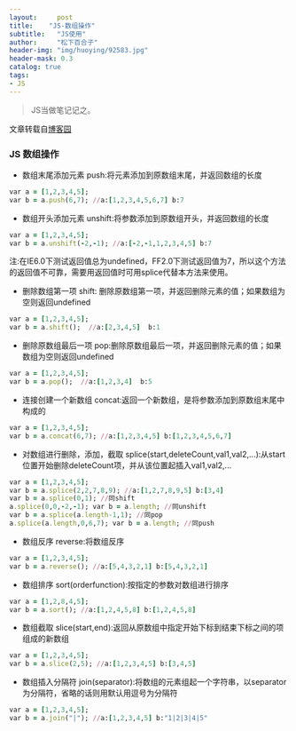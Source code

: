 ```yaml
---
layout:     post
title:    "JS-数组操作"
subtitle:   "JS使用"
author:     "松下百合子"
header-img: "img/huoying/92583.jpg"
header-mask: 0.3
catalog: true
tags:
- JS
---
```


> JS当做笔记记之。

文章转载自[博客园](https://www.cnblogs.com/lzm1989/p/5967815.html) 


### JS 数组操作

- 数组末尾添加元素
push:将元素添加到原数组末尾，并返回数组的长度 

```ruby
var a = [1,2,3,4,5];   
var b = a.push(6,7); //a:[1,2,3,4,5,6,7] b:7   
```

- 数组开头添加元素
unshift:将参数添加到原数组开头，并返回数组的长度 

```ruby
var a = [1,2,3,4,5];   
var b = a.unshift(-2,-1); //a:[-2,-1,1,2,3,4,5] b:7   
```
注:在IE6.0下测试返回值总为undefined，FF2.0下测试返回值为7，所以这个方法的返回值不可靠，需要用返回值时可用splice代替本方法来使用。


- 删除数组第一项
shift: 删除原数组第一项，并返回删除元素的值；如果数组为空则返回undefined 

```ruby
var a = [1,2,3,4,5];   
var b = a.shift();  //a:[2,3,4,5]  b:1  
```

- 删除原数组最后一项
pop:删除原数组最后一项，并返回删除元素的值；如果数组为空则返回undefined

```ruby
var a = [1,2,3,4,5];   
var b = a.pop();  //a:[1,2,3,4]  b:5  
```

- 连接创建一个新数组
concat:返回一个新数组，是将参数添加到原数组末尾中构成的 

```ruby
var a = [1,2,3,4,5];   
var b = a.concat(6,7); //a:[1,2,3,4,5] b:[1,2,3,4,5,6,7]  
```

- 对数组进行删除，添加，截取
splice(start,deleteCount,val1,val2,...):从start位置开始删除deleteCount项，并从该位置起插入val1,val2,... 

```ruby
var a = [1,2,3,4,5];   
var b = a.splice(2,2,7,8,9); //a:[1,2,7,8,9,5] b:[3,4]   
var b = a.splice(0,1); //同shift   
a.splice(0,0,-2,-1); var b = a.length; //同unshift   
var b = a.splice(a.length-1,1); //同pop   
a.splice(a.length,0,6,7); var b = a.length; //同push    
```

- 数组反序
reverse:将数组反序   

```ruby
var a = [1,2,3,4,5];   
var b = a.reverse(); //a:[5,4,3,2,1] b:[5,4,3,2,1]     
```

- 数组排序
sort(orderfunction):按指定的参数对数组进行排序 

```ruby
var a = [1,2,8,4,5];   
var b = a.sort(); //a:[1,2,4,5,8] b:[1,2,4,5,8]     
```


- 数组截取
slice(start,end):返回从原数组中指定开始下标到结束下标之间的项组成的新数组 

```ruby
var a = [1,2,3,4,5];   
var b = a.slice(2,5); //a:[1,2,3,4,5] b:[3,4,5]       
```

- 数组插入分隔符
join(separator):将数组的元素组起一个字符串，以separator为分隔符，省略的话则用默认用逗号为分隔符 

```ruby
var a = [1,2,3,4,5];   
var b = a.join("|"); //a:[1,2,3,4,5] b:"1|2|3|4|5"      
```






